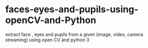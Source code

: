 # faces-eyes-and-pupils-using-openCV-and-Python
extract face , eyes and pupils from a given (image, video, camera streaming) using open CV and python 3
